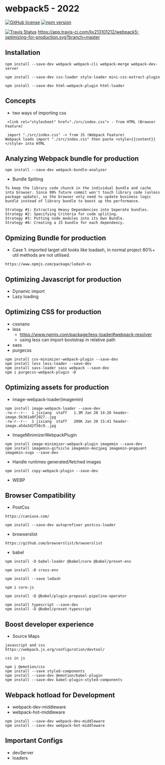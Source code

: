 # webpack5 - 2022
[![GitHub license](https://img.shields.io/badge/license-MIT-blue.svg)](https://github.com/ljx213101212/webpack5-optimizing-for-production/tree/master/LICENSE)
[![npm version](https://img.shields.io/npm/v/large-number-ljx)](https://www.npmjs.com/package/large-number-ljx)

[![Travis Status](https://app.travis-ci.com/ljx213101212/webpack5-optimizing-for-production.svg?branch=master)](https://app.travis-ci.com/github/ljx213101212/webpack5-optimizing-for-production)
https://app.travis-ci.com/ljx213101212/webpack5-optimizing-for-production.svg?branch=master

## Installation

```
npm install --save-dev webpack webpack-cli webpack-merge webpack-dev-server

npm install --save-dev css-loader style-loader mini-css-extract-plugin

npm install --save-dev html-webpack-plugin html-loader
```

## Concepts

- two ways of importing css

```
 <link rel="stylesheet" href="./src/index.css"> - from HTML (Browser Feature)

 import "./src/index.css" -> from JS (Webpack Feature)
Webpack loads import "./src/index.css" then paste <style>{{content}}</style> into HTML

```

## Analyzing Webpack bundle for production

```
npm install --save-dev webpack-bundle-analyzer

```

- Bundle Spliting

```
To keep the library code chunck in the individual bundle and cache into browser. Since 99% future commit won't touch library code (unless package update), so the browser only need to update business logic bundle instead of library bundle to boost up the performance.

Strategy #1: Extracting Heavy Dependencies into Seperate bundles.
Strategy #2: Specifying Criteria for code spliting.
Strategy #3: Putting node_modules into its Own Bundle.
Strategy #4: Creating a JS bundle for each dependency.
```

## Opmizing Bundle for production

- Case 1: imported larget util tooks like loadash, in normal project 80%+ util methods are not utilised.

```
https://www.npmjs.com/package/lodash-es
```



## Optimizing Javascript for production

- Dynamic import
- Lazy loading

## Optimizing CSS for production

- cssnano
- less
  - https://www.npmjs.com/package/less-loader#webpack-resolver
  - using less can import bootstrap in relative path
- sass
- purgecss

```
npm install css-minimizer-webpack-plugin --save-dev
npm install less less-loader --save-dev
npm install sass-loader sass webpack --save-dev
npm i purgecss-webpack-plugin -D
```

## Optimizing assets for production

- image-webpack-loader(imagemin)

```
npm install image-webpack-loader --save-dev
-rw-r--r--  1 jixiang  staff   1.3M Jan 20 14:26 header-image.5b361a0f2927..jpg
-rw-r--r--  1 jixiang  staff   209K Jan 20 15:41 header-image.a5da3d2f56c9..jpg
```

- ImageMinimizerWebpackPlugin

```
npm install image-minimizer-webpack-plugin imagemin --save-dev
npm install imagemin-gifsicle imagemin-mozjpeg imagemin-pngquant imagemin-svgo --save-dev
```

- Handle runtimes generated/fetched images

```
npm install copy-webpack-plugin --save-dev
```

- WEBP

## Browser Compatibility

- PostCss

```
https://caniuse.com/

npm install --save-dev autoprefixer postcss-loader
```

- browserslist

```
https://github.com/browserslist/browserslist
```

- babel

```
npm install -D babel-loader @babel/core @babel/preset-env

npm install -D cross-env

npm install --save lodash

npm i core-js

npm install -D @babel/plugin-proposal-pipeline-operator

npm install typescript --save-dev
npm install -D @babel/preset-typescript
```

## Boost developer experience

- Source Maps

```
javascript and css
https://webpack.js.org/configuration/devtool/

css in js

npm i @emotion/css
npm install --save styled-components
npm install --save-dev @emotion/babel-plugin
npm install --save-dev babel-plugin-styled-components
```

## Webpack hotload for Development

- webpack-dev-middleware
- webpack-hot-middleware

```
npm install --save-dev webpack-dev-middleware
npm install --save-dev webpack-hot-middleware

```

## Important Configs

- devServer
- loaders
